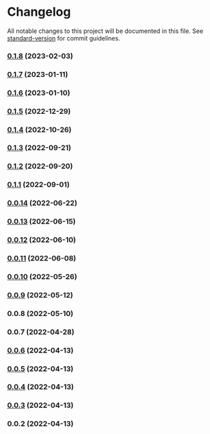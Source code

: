 # Changelog

All notable changes to this project will be documented in this file. See [standard-version](https://github.com/conventional-changelog/standard-version) for commit guidelines.

### [0.1.8](https://github.com/SethEden/haystacks-constants/compare/v0.1.7...v0.1.8) (2023-02-03)

### [0.1.7](https://github.com/SethEden/haystacks-constants/compare/v0.1.6...v0.1.7) (2023-01-11)

### [0.1.6](https://github.com/SethEden/haystacks-constants/compare/v0.1.5...v0.1.6) (2023-01-10)

### [0.1.5](https://github.com/SethEden/haystacks-constants/compare/v0.1.4...v0.1.5) (2022-12-29)

### [0.1.4](https://github.com/SethEden/haystacks-constants/compare/v0.1.3...v0.1.4) (2022-10-26)

### [0.1.3](https://github.com/SethEden/haystacks-constants/compare/v0.1.2...v0.1.3) (2022-09-21)

### [0.1.2](https://github.com/SethEden/haystacks-constants/compare/v0.1.1...v0.1.2) (2022-09-20)

### [0.1.1](https://github.com/SethEden/haystacks-constants/compare/v0.0.14...v0.1.1) (2022-09-01)

### [0.0.14](https://github.com/SethEden/haystacks-constants/compare/v0.0.13...v0.0.14) (2022-06-22)

### [0.0.13](https://github.com/SethEden/haystacks-constants/compare/v0.0.12...v0.0.13) (2022-06-15)

### [0.0.12](https://github.com/SethEden/haystacks-constants/compare/v0.0.11...v0.0.12) (2022-06-10)

### [0.0.11](https://github.com/SethEden/haystacks-constants/compare/v0.0.10...v0.0.11) (2022-06-08)

### [0.0.10](https://github.com/SethEden/haystacks-constants/compare/v0.0.9...v0.0.10) (2022-05-26)

### [0.0.9](https://github.com/SethEden/haystacks-constants/compare/v0.0.8...v0.0.9) (2022-05-12)

### 0.0.8 (2022-05-10)

### 0.0.7 (2022-04-28)

### [0.0.6](https://github.com/SethEden/haystacks-constants/compare/v0.0.5...v0.0.6) (2022-04-13)

### [0.0.5](https://github.com/SethEden/haystacks-constants/compare/v0.0.4...v0.0.5) (2022-04-13)

### [0.0.4](https://github.com/SethEden/haystacks-constants/compare/v0.0.3...v0.0.4) (2022-04-13)

### [0.0.3](https://github.com/SethEden/haystacks-constants/compare/v0.0.2...v0.0.3) (2022-04-13)

### 0.0.2 (2022-04-13)
